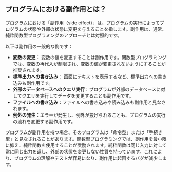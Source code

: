 ## プログラムにおける副作用とは？

プログラムにおける「副作用（side effect）」は、プログラムの実行によってプログラムの状態や外部の状態に変更を与えることを指します。副作用は、通常、純粋関数型プログラミングのアプローチとは対照的です。

以下は副作用の一般的な例です：

- **変数の変更**： 変数の値を変更することは副作用です。関数型プログラミングでは、変数の再代入が制限され、変数の値が変更されないようにすることが推奨されます。
- **標準出力への書き込み**： 画面にテキストを表示するなど、標準出力への書き込みも副作用です。
- **外部のデータベースへのクエリ実行**：プログラムが外部のデータベースに対してクエリを実行してデータを変更することも副作用です。
- **ファイルへの書き込み**：ファイルへの書き込みや読み込みも副作用と見なされます。
- **例外の発生**：エラーが発生し、例外が投げられることも、プログラムの実行の流れを変更する副作用です。

プログラムが副作用を持つ場合、そのプログラムは「命令型」または「手続き型」と見なされることがあります。関数型プログラミングでは、副作用を最小限に抑え、純粋関数を使用することが奨励されます。純粋関数は同じ入力に対して常に同じ出力を返し、外部の状態を変更しない性質を持っています。これにより、プログラムの理解やテストが容易になり、副作用に起因するバグが減少します。